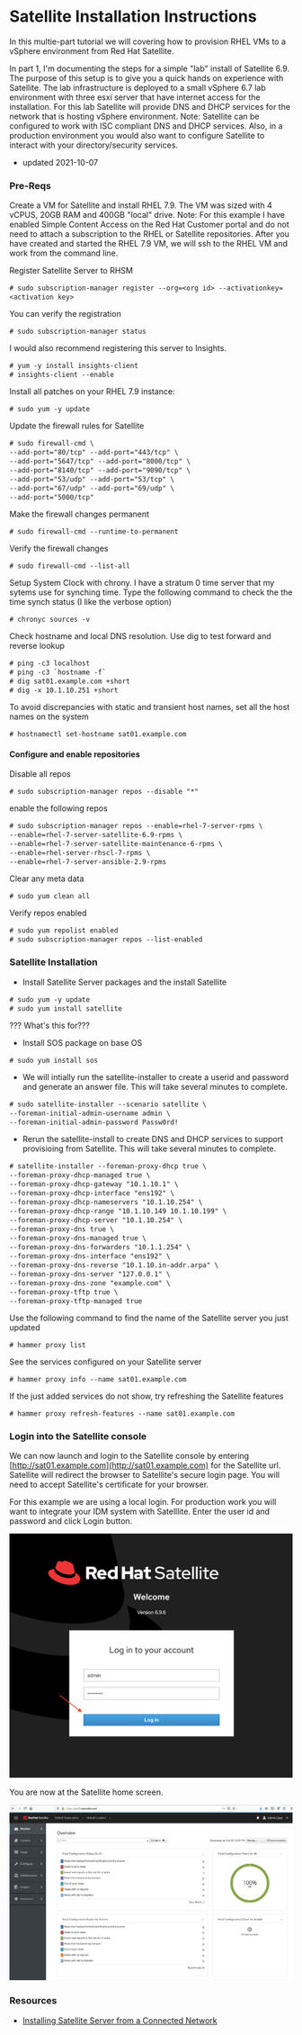 # Satellite Installation Instructions 

In this multie-part tutorial we will covering how to provision RHEL VMs to a vSphere environment from Red Hat Satellite.

In part 1, I'm documenting the steps for a simple "lab" install of Satellite 6.9.  The purpose of this setup is to give you a quick hands on experience with Satellite.  The lab infrastructure is deployed to a small vSphere 6.7 lab environment with three esxi server that have internet access for the installation.  For this lab Satellite will provide DNS and DHCP services for the network that is hosting vSphere environment.  Note: Satellite can be configured to work with ISC compliant DNS and DHCP services.  Also, in a production environment you would also want to configure Satellite to interact with your directory/security services.

- updated 2021-10-07

### Pre-Reqs


Create a VM for Satellite and install RHEL 7.9.  The VM was sized with 4 vCPUS, 20GB RAM and 400GB "local" drive.  Note: For this example I have enabled Simple Content Access on the Red Hat Customer portal and do not need to attach a subscription to the RHEL or Satellite repositories.  After you have created and started the RHEL 7.9 VM, we will ssh to the RHEL VM and work from the command line.

Register Satellite Server to RHSM
```
# sudo subscription-manager register --org=<org id> --activationkey=<activation key>
```
You can verify the registration
```
# sudo subscription-manager status
```       
I would also recommend registering this server to Insights.  
```
# yum -y install insights-client
# insights-client --enable
```

Install all patches on your RHEL 7.9 instance:
```
# sudo yum -y update
```
 

Update the firewall rules for Satellite
```
# sudo firewall-cmd \
--add-port="80/tcp" --add-port="443/tcp" \
--add-port="5647/tcp" --add-port="8000/tcp" \
--add-port="8140/tcp" --add-port="9090/tcp" \
--add-port="53/udp" --add-port="53/tcp" \
--add-port="67/udp" --add-port="69/udp" \
--add-port="5000/tcp"
```

Make the firewall changes permanent
```
# sudo firewall-cmd --runtime-to-permanent
```

Verify the firewall changes
```
# sudo firewall-cmd --list-all
```
Setup System Clock with chrony.  I have a stratum 0 time server that my sytems use for synching time.  Type the following command to check the the time synch status (I like the verbose option)
```
# chronyc sources -v
```
Check hostname and local DNS resolution.  Use dig to test forward and reverse lookup
```
# ping -c3 localhost
# ping -c3 `hostname -f`
# dig sat01.example.com +short
# dig -x 10.1.10.251 +short
```    
To avoid discrepancies with static and transient host names, set all the host names on the system 
```
# hostnamectl set-hostname sat01.example.com
```
#### Configure and enable repositories

Disable all repos
```    
# sudo subscription-manager repos --disable "*"
```       
enable the following repos
```    
# sudo subscription-manager repos --enable=rhel-7-server-rpms \
--enable=rhel-7-server-satellite-6.9-rpms \
--enable=rhel-7-server-satellite-maintenance-6-rpms \
--enable=rhel-server-rhscl-7-rpms \
--enable=rhel-7-server-ansible-2.9-rpms
```
Clear any meta data
```    
# sudo yum clean all
```          
Verify repos enabled
```    
# sudo yum repolist enabled
# sudo subscription-manager repos --list-enabled
```          

### Satellite Installation
- Install Satellite Server packages and the install Satellite
```
# sudo yum -y update       
# sudo yum install satellite
```
??? What's this for???
- Install SOS package on base OS
```
# sudo yum install sos
```

- We will intially run the satellite-installer to create a userid and password and generate an answer file.  This will take several minutes to complete.  
```
# sudo satellite-installer --scenario satellite \
--foreman-initial-admin-username admin \
--foreman-initial-admin-password Passw0rd!
```
- Rerun the satellite-install to create DNS and DHCP services to support provisioing from Satellite.  This will take several minutes to complete.  
```
# satellite-installer --foreman-proxy-dhcp true \
--foreman-proxy-dhcp-managed true \
--foreman-proxy-dhcp-gateway "10.1.10.1" \
--foreman-proxy-dhcp-interface "ens192" \
--foreman-proxy-dhcp-nameservers "10.1.10.254" \
--foreman-proxy-dhcp-range "10.1.10.149 10.1.10.199" \
--foreman-proxy-dhcp-server "10.1.10.254" \
--foreman-proxy-dns true \
--foreman-proxy-dns-managed true \
--foreman-proxy-dns-forwarders "10.1.1.254" \
--foreman-proxy-dns-interface "ens192" \
--foreman-proxy-dns-reverse "10.1.10.in-addr.arpa" \
--foreman-proxy-dns-server "127.0.0.1" \
--foreman-proxy-dns-zone "example.com" \
--foreman-proxy-tftp true \
--foreman-proxy-tftp-managed true
```

Use the following command to find the name of the Satellite server you just updated
```
# hammer proxy list
```

See the services configured on your Satellite server
```
# hammer proxy info --name sat01.example.com
```

If the just added services do not show, try refreshing the Satellite features
```
# hammer proxy refresh-features --name sat01.example.com
```

### Login into the Satellite console  

We can now launch and login to the Satellite console by entering [http://sat01.example.com](http://sat01.example.com) for the Satellite url.  Satellite will redirect the browser to Satellite's secure login page.  You will need to accept Satellite's certificate for your browser.  

For this example we are using a local login.  For production work you will want to integrate your IDM system with Satelllite. Enter the user id and password and click Login button.  

![Click Login button](/images/sat01.png)  

You are now at the Satellite home screen.  

![Satellite Home Srceen](/images/sat02.png)  



### Resources
- [Installing Satellite Server from a Connected Network](https://access.redhat.com/documentation/en-us/red_hat_satellite/6.9/html/installing_satellite_server_from_a_connected_network/index)
